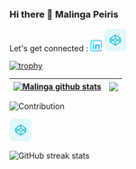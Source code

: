### Hi there 👋 **Malinga Peiris**

Let's get connected :  [<img src='https://github.com/MalingaPeiris/malingapeiris/blob/main/linkedin.png' alt='linkedin' height='20'>](https://www.linkedin.com/in/malinga-peiris/)    [<img src='https://github.com/MalingaPeiris/malingapeiris/blob/main/codepen.png' alt='codepen' height='40'>](https://codepen.io/malingozilla)  

[![trophy](https://github-profile-trophy.vercel.app/?username=malingapeiris&theme=tokyonight&title=Followers,Commits&margin-w=15)](https://github.com/ryo-ma/github-profile-trophy)


<a href="#"><img align="center" src="https://github-readme-stats.vercel.app/api?username=malingapeiris&show_icons=true&count_private=true&hide_border=true&title_color=00bfbf&icon_color=00bfbf&text_color=c9d1d9&bg_color=0d1117" alt="Malinga github stats" /></a> | <a href="#"><img align="center" src="https://github-readme-stats.vercel.app/api/top-langs/?username=malingapeiris&layout=compact&hide_border=true&title_color=00bfbf&text_color=00bfbf&bg_color=0d1117" /></a> |
| ------------- | ------------- |

![Contribution](https://activity-graph.herokuapp.com/graph?username=malingapeiris&theme=react-dark&hide_border=true&area=true)


 [<img src='https://github.com/MalingaPeiris/malingapeiris/blob/main/codepen.png' alt='codepen' height='40'>](https://codepen.io/malingozilla)  



![GitHub streak stats](https://github-readme-streak-stats.herokuapp.com/?user=malingapeiris)  


<!--
**MalingaPeiris/malingapeiris** is a ✨ _special_ ✨ repository because its `README.md` (this file) appears on your GitHub profile.

Here are some ideas to get you started:

- 🔭 I’m currently working on ...
- 🌱 I’m currently learning ...
- 👯 I’m looking to collaborate on ...
- 🤔 I’m looking for help with ...
- 💬 Ask me about ...
- 📫 How to reach me: ...
- 😄 Pronouns: ...
- ⚡ Fun fact: ...
-->
